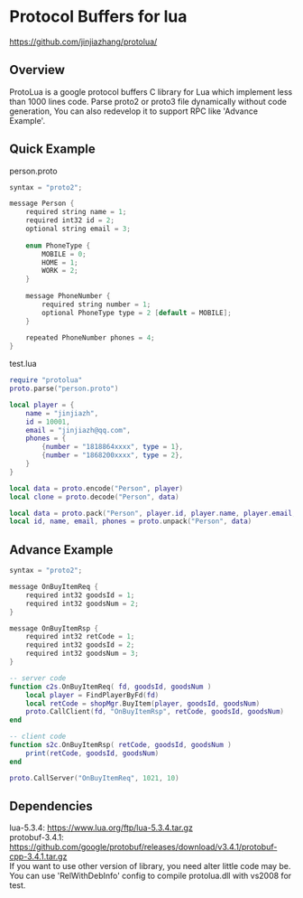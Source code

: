 Protocol Buffers for lua
===================================================

https://github.com/jinjiazhang/protolua/

## Overview
ProtoLua is a google protocol buffers C library for Lua which implement less than 1000 lines code. Parse proto2 or proto3 file dynamically without code generation, You can also redevelop it to  support RPC like 'Advance Example'.
## Quick Example
person.proto
```C
syntax = "proto2";

message Person {
    required string name = 1;
    required int32 id = 2;
    optional string email = 3;
    
    enum PhoneType {
        MOBILE = 0;
        HOME = 1;
        WORK = 2;
    }
    
    message PhoneNumber {
        required string number = 1;
        optional PhoneType type = 2 [default = MOBILE];
    }
    
    repeated PhoneNumber phones = 4;
}
```
test.lua
```Lua
require "protolua"
proto.parse("person.proto")

local player = {
    name = "jinjiazh",
    id = 10001,
    email = "jinjiazh@qq.com",
    phones = {
        {number = "1818864xxxx", type = 1},
        {number = "1868200xxxx", type = 2},
    }
}

local data = proto.encode("Person", player)
local clone = proto.decode("Person", data)

local data = proto.pack("Person", player.id, player.name, player.email, player.phones)
local id, name, email, phones = proto.unpack("Person", data)
```
## Advance Example
```C
syntax = "proto2";

message OnBuyItemReq {
    required int32 goodsId = 1;
    required int32 goodsNum = 2;
}

message OnBuyItemRsp {
    required int32 retCode = 1;
    required int32 goodsId = 2;
    required int32 goodsNum = 3;
}
```
```Lua
-- server code
function c2s.OnBuyItemReq( fd, goodsId, goodsNum )
    local player = FindPlayerByFd(fd)
    local retCode = shopMgr.BuyItem(player, goodsId, goodsNum)
    proto.CallClient(fd, "OnBuyItemRsp", retCode, goodsId, goodsNum)
end

-- client code
function s2c.OnBuyItemRsp( retCode, goodsId, goodsNum )
    print(retCode, goodsId, goodsNum)
end

proto.CallServer("OnBuyItemReq", 1021, 10)
```
## Dependencies
lua-5.3.4: https://www.lua.org/ftp/lua-5.3.4.tar.gz<br>
protobuf-3.4.1: https://github.com/google/protobuf/releases/download/v3.4.1/protobuf-cpp-3.4.1.tar.gz<br>
If you want to use other version of library, you need alter little code may be.<br>
You can use 'RelWithDebInfo' config to compile protolua.dll with vs2008 for test.
